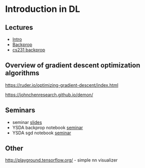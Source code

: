 # Introduction in DL


## Lectures
* [Intro](https://www.youtube.com/watch?v=62sP9QKYrgI&list=PLEwK9wdS5g0qa3PIhR6HBDJD_QnrfP8Ei&index=1)
* [Backprop](https://www.youtube.com/watch?v=aSTwlPjJfso&list=PLEwK9wdS5g0qa3PIhR6HBDJD_QnrfP8Ei&index=2)
* [cs231 backprop](http://cs231n.github.io/optimization-2/)

## Overview of gradient descent optimization algorithms

https://ruder.io/optimizing-gradient-descent/index.html

https://johnchenresearch.github.io/demon/


## Seminars
* seminar [ slides](https://docs.google.com/presentation/d/1OKDtMxazo7nHRR8CuRkECL6hYXoonILZwymcWbU9btM/edit?usp=sharing)
* YSDA backprop notebook [seminar](https://github.com/yandexdataschool/Practical_DL/blob/fall21/week01_backprop/backprop.ipynb)
* YSDA sgd notebook [seminar](https://github.com/yandexdataschool/Practical_DL/blob/fall21/week01_backprop/adapdive_sgd/adaptive_sgd.ipynb)


## Other


http://playground.tensorflow.org/ - simple nn visualizer
